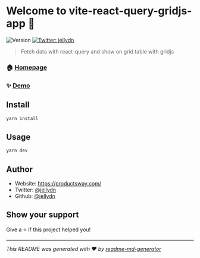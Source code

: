 # Welcome to vite-react-query-gridjs-app 👋
![Version](https://img.shields.io/badge/version-0.0.1-blue.svg?cacheSeconds=2592000)
[![Twitter: jellydn](https://img.shields.io/twitter/follow/jellydn.svg?style=social)](https://twitter.com/jellydn)

> Fetch data with react-query and show on grid table with gridjs

### 🏠 [Homepage](https://react-query-gridjs-app.vercel.app/)

### ✨ [Demo](https://react-query-gridjs-app.vercel.app/)

## Install

```sh
yarn install
```

## Usage

```sh
yarn dev
```

## Author

* Website: https://productsway.com/
* Twitter: [@jellydn](https://twitter.com/jellydn)
* Github: [@jellydn](https://github.com/jellydn)

## Show your support

Give a ⭐️ if this project helped you!


***
_This README was generated with ❤️ by [readme-md-generator](https://github.com/kefranabg/readme-md-generator)_